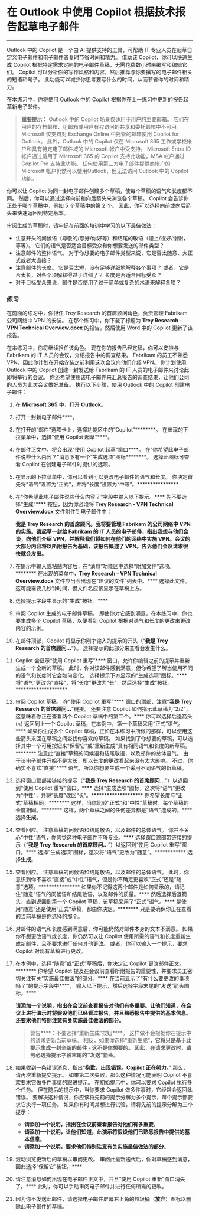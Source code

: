
# 在 Outlook 中使用 Copilot 根据技术报告起草电子邮件
---
Outlook 中的 Copilot 是一个由 AI 提供支持的工具，可帮助 IT 专业人员在起草自定义电子邮件和电子邮件答复时节省时间和精力。 借助该 Copilot，你可以快速生成 Copilot 根据特定需求定制的电子邮件草稿，无需花费数小时来编写和编辑它们。 Copilot 可以分析你的写作风格和内容，然后推荐与你要撰写的电子邮件相关的短语和句子。 此功能可以减少你思考要写什么的时间，从而节省你的时间和精力。

在本练习中，你将使用 Outlook 中的 Copilot 根据你在上一练习中更新的报告起草新电子邮件。

> **重要提示：** Outlook 中的 Copilot 场景仅适用于用户的主要邮箱。 它们在用户的存档邮箱、组邮箱或用户有权访问的共享和委托邮箱中不可用。 Microsoft 仅支持对 Exchange Online 中托管的邮箱使用 Copilot for Outlook。 此外，Outlook 中的 Copilot 仅在 Microsoft 365 工作或学校帐户和具有特定电子邮件域的 Microsoft 帐户中受支持。 Microsoft Entra ID 帐户通过适用于 Microsoft 365 的 Copilot 支持此功能，MSA 帐户通过 Copilot Pro 支持此功能。 任何使用第三方电子邮件提供商帐户的 Microsoft 帐户仍然可以使用Outlook，但无法访问 Outlook 中的 Copilot 功能。

你可以让 Copilot 为同一封电子邮件创建多个草稿，使每个草稿的语气和长度都不同。 然后，你可以通过选择向前和向后箭头来浏览各个草稿。 Copilot 会告诉你正处于哪个草稿中，例如 5 个草稿中的第 2 个。 因此，你可以选择向前或向后箭头来快速返回到特定版本。

审阅生成的草稿时，请牢记在前面的培训中学习的以下最佳做法：

 -  注意开头的问候语（尊敬的/您好/你好等）和结尾的敬语（谨上/祝好/谢谢，等等）。 它们的语气是否适合目标受众和你想要发送的邮件类型？
 -  注意邮件的整体语气。 对于你想要的电子邮件类型来说，它是否太随意、太正式或者太直接？
 -  注意邮件的长度。 它是否太短，没有足够详细地解释各个事项？ 或者，它是否太长，对各个项解释得过于详细了？ 长度是否适合目标受众？
 -  对于目标受众来说，邮件是否使用了过于简单或复杂的术语来解释各项？

### 练习

在前面的练习中，你担任 Trey Research 的首席顾问角色，负责管理 Fabrikam 公司网络中 VPN 的安装。 在那个练习中，你下载了标题为 **Trey Research - VPN Technical Overview.docx** 的报告，然后使用 Word 中的 Copilot 更新了该报告。

在本练习中，你将继续担任该角色。 现在你的报告已经定稿，你可以安排与 Fabrikam 的 IT 人员的会议，介绍报告中的调查结果。 Fabrikam 的员工不熟悉 VPN，因此你计划在开始安装之前利用这次会议向他们介绍 VPN。 你计划使用 Outlook 中的 Copilot 创建一封发送给 Fabrikam 的 IT 人员的电子邮件来讨论此即将举行的会议。 你还希望使用该电子邮件来汇总报告的调查结果，让他们公司的人员为此次会议做好准备。 执行以下步骤，使用 Outlook 中的 Copilot 创建电子邮件：

1.  在 **Microsoft 365** 中，打开 **Outlook**。
2.  打开一封新电子邮件****。
3.  在打开的“邮件”选项卡上，选择功能区中的“Copilot”********。 在出现的下拉菜单中，选择“使用 Copilot 起草”****。
4.  在邮件正文中，将会出现“使用 Copilot 起草”窗口****。 在“你希望此电子邮件说些什么内容？”消息下有一个“生成选项”图标********。 选择此图标可查看 Copilot 在创建电子邮件时提供的选项。
5.  在显示的下拉菜单中，你可以看到可以更改电子邮件的语气和长度。 你决定首先将“语气”设置为“正式”，并将“长度”设置为“中等”。****************
6.  在“你希望此电子邮件说些什么内容？”字段中输入以下提示。**** 先不要选择“生成”**** 按钮，因为你必须将 **Trey Research - VPN Technical Overview.docx** 文件附件到电子邮件中：
    
    **我是 Trey Research 的首席顾问。我将要管理 Fabrikam 的公司网络中 VPN 的实施。请起草一封给 Fabrikam 的 IT 人员的电子邮件，指出我想与他们会谈，向他们介绍 VPN，并解释我们将如何在他们的网络中实施 VPN。会议的大部分内容将以所附报告为基础，该报告概述了 VPN。告诉他们会议请求很快就会发出。** 
7.  在提示中输入或粘贴内容后，在“消息”功能区中选择“附加文件”选项。******** 在出现的菜单中，**Trey Research - VPN Technical Overview.docx** 文件应当会出现在“建议的文件”列表中。**** 选择此文件。 这可能需要几秒钟时间，但文件名应该显示在草稿上方。
8.  选择提示字段中显示的“生成”按钮。****
9.  审阅 Copilot 生成的电子邮件草稿。 即使你对它感到满意，在本练习中，你也要生成多个 Copilot 草稿，以便看到 Copilot 根据对语气和长度的更改来更改内容的示例。
10. 在邮件顶部，Copilot 将显示你刚才输入的提示的开头（“**我是 Trey Research 的首席顾问...**”）。 选择提示的此部分来查看会发生什么。
11. Copilot 会显示“使用 Copilot 重写”**** 窗口，允许你编辑之前的提示并重新生成一个全新的草稿。 此时，你对该邮件感到满意，但你希望了解当使用不同的语气和长度时它会如何变化。 选择提示下方显示的“生成选项”图标。**** 将“语气”更改为“直接”，将“长度”更改为“长”，然后选择“生成”按钮。********************
12. 审阅 Copilot 草稿。 在“使用 Copilot 重写”**** 窗口的顶部，注意“**我是 Trey Research 的首席顾问...**”链接。 还要注意 Copilot 如何指示此草稿为“2/2”，这意味着你正在查看两个 Copilot 草稿中的第二个。**** 你可以选择后退箭头 (&lt;) 返回到上一个 Copilot 草稿，在本例中，第一个草稿采用“正式”语气。**** 如果你生成多个 Copilot 草稿，正如在本练习中所做的那样，可以使用这些箭头来回在草稿之间查找你喜欢的草稿。 如果找到了你想要的草稿，可以选择其中一个可用按钮来“保留它”或“重新生成”具有相同语气和长度的新草稿。******** 注意此“直接”草稿的问候语和结尾敬语，以及邮件的总体语气。 由于该电子邮件开始不是太长，所以长度的更改看起来没有太大影响。 不过，你确实不喜欢“直接”**** 语气，所以你想要生成一个采用不同语气的新草稿。
13. 选择窗口顶部带链接的提示（“**我是 Trey Research 的首席顾问...**”）以返回到“使用 Copilot 重写”窗口。**** 选择“生成选项”图标，这次将“语气”更改为“中性”，并将“长度”改回“长”。******************** 你希望长度与“正式”草稿相同。******** 这样，当你比较“正式”和“中性”草稿时，每个草稿的长度相同。******** 这样，两个草稿之间的任何差异都是“语气”造成的。**** 选择**生成**。
14. 查看回应。 注意草稿的问候语和结尾敬语，以及邮件的总体语气。 你并不关心“中性”语气，你感觉这种电子邮件不够专业。**** 选择窗口顶部带链接的提示（“**我是 Trey Research 的首席顾问...**”）以返回到“使用 Copilot 重写”窗口。**** 选择“生成选项”图标，这次将“语气”更改为“随意”。************ 选择**生成**。
15. 查看回应。 注意草稿的问候语和结尾敬语，以及邮件的总体语气。 此时，你意识到你不喜欢“直接”或“中性”语气，但是你不确定更喜欢“正式”还是“随意”选项。**************** 如果你不记得这两个邮件是如何显示的，请记住“随意”语气的问候语和结尾敬语，以及邮件的质量。**** 然后选择后退箭头，直到返回到第一个 Copilot 草稿，该草稿采用了“正式”语气。**** 是使用“随意”还是使用“正式”草稿，都由你决定。******** 只是要确保你正在查看的当前草稿是你选择的那个。
16. 对邮件的语气和长度感到满意后，你可能仍然对邮件本身的文本不满意。 如果你不想更改语气或长度，你仍然可以让 Copilot 使用所需的语气和长度重新生成新邮件，且不要求进行任何其他更改。 或者，你可以输入一个提示，要求 Copilot 对现有草稿进行更改。
17. 在本例中，选择“随意”或“正式”草稿后，你决定让 Copilot 更改邮件正文。******** 你希望 Copilot 提及在会议前查看所附报告的重要性，并要求员工密切关注有关“实施最佳做法”的部分。**** 在当前显示了“有什么要更改的事项吗？”的提示字段中****， 输入以下提示，然后选择字段末尾的“发送”箭头图标。****
    
    **请添加一个说明，指出在会议前查看报告对他们有多重要。让他们知道，在会议上进行演示时将假设他们已经看过报告，并且熟悉报告中提供的基本信息。还要求他们特别注意有关实施最佳做法的部分。**
    
    > 警告****：不要选择“重新生成”按钮****。 这样做不会根据你在提示中的请求更新当前草稿。 相反，如果你选择“重新生成”****，它将只是基于此提示生成一封全新的邮件 - 这不是你想要的。 因此，在请求更改时，请务必选择提示字段末尾的“发送”箭头。****
18. 如果收到一条错误消息，指出“**抱歉，出现错误。Copilot 正在努力。**” 那么，请再次重新提交提示。 如果第二次失败，那么这种情况可能表明 Copilot 不喜欢要求它做多件事情的跟进提示。 在初始提示中，你可以要求 Copilot 执行多个任务。 但在随后的提示中，当你要求 Copilot 做多件事时，它经常会返回此错误。 要解决这种情况，你应该将先前的提示分解为多个提示，每个提示都要求它执行一项任务。 如果你有时间并想进行试验，请将先前的提示分解为三个提示：
     -  **请添加一个说明，指出在会议前查看报告对他们有多重要**。
     -  **请添加一个说明，让他们知道，此演示将假设他们已熟悉报告中提供的基本信息**。
     -  **请添加一个说明，要求他们特别注意有关实施最佳做法的部分**。
19. 滚动浏览更新后的草稿以审阅更改。 审阅此最新迭代后，你对草稿感到满意，因此选择“保留它”按钮。****
20. 请注意消息如何出现在电子邮件正文中，并且“使用 Copilot 重新”窗口消失了。**** 此时，你可以手动审阅电子邮件并进行任何所需的更改。
21. 因为你不发送此邮件，请选择电子邮件屏幕右上角的垃圾桶（**放弃**）图标以删除此电子邮件的草稿。
